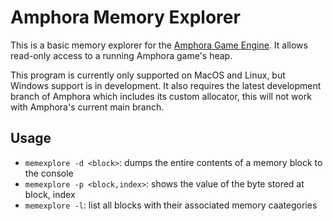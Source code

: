 # Amphora Memory Explorer

This is a basic memory explorer for the [Amphora Game Engine](https://github.com/calebstein1/amphora).
It allows read-only access to a running Amphora game's heap.

This program is currently only supported on MacOS and Linux, but Windows support is in development.
It also requires the latest development branch of Amphora which includes its custom allocator, this will not work with Amphora's current main branch.

## Usage

- `memexplore -d <block>`: dumps the entire contents of a memory block to the console
- `memexplore -p <block,index>`: shows the value of the byte stored at block, index
- `memexplore -l`: list all blocks with their associated memory caategories
